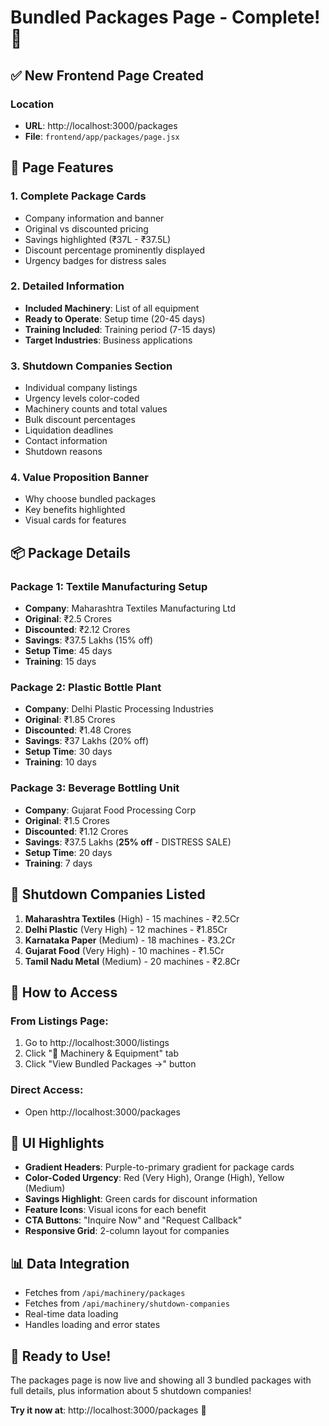# Bundled Packages Page - Complete! 🎉

## ✅ New Frontend Page Created

### Location
- **URL**: http://localhost:3000/packages
- **File**: `frontend/app/packages/page.jsx`

## 🎨 Page Features

### 1. **Complete Package Cards**
- Company information and banner
- Original vs discounted pricing
- Savings highlighted (₹37L - ₹37.5L)
- Discount percentage prominently displayed
- Urgency badges for distress sales

### 2. **Detailed Information**
- **Included Machinery**: List of all equipment
- **Ready to Operate**: Setup time (20-45 days)
- **Training Included**: Training period (7-15 days)
- **Target Industries**: Business applications

### 3. **Shutdown Companies Section**
- Individual company listings
- Urgency levels color-coded
- Machinery counts and total values
- Bulk discount percentages
- Liquidation deadlines
- Contact information
- Shutdown reasons

### 4. **Value Proposition Banner**
- Why choose bundled packages
- Key benefits highlighted
- Visual cards for features

## 📦 Package Details

### Package 1: Textile Manufacturing Setup
- **Company**: Maharashtra Textiles Manufacturing Ltd
- **Original**: ₹2.5 Crores
- **Discounted**: ₹2.12 Crores
- **Savings**: ₹37.5 Lakhs (15% off)
- **Setup Time**: 45 days
- **Training**: 15 days

### Package 2: Plastic Bottle Plant
- **Company**: Delhi Plastic Processing Industries
- **Original**: ₹1.85 Crores
- **Discounted**: ₹1.48 Crores
- **Savings**: ₹37 Lakhs (20% off)
- **Setup Time**: 30 days
- **Training**: 10 days

### Package 3: Beverage Bottling Unit
- **Company**: Gujarat Food Processing Corp
- **Original**: ₹1.5 Crores
- **Discounted**: ₹1.12 Crores
- **Savings**: ₹37.5 Lakhs (**25% off** - DISTRESS SALE)
- **Setup Time**: 20 days
- **Training**: 7 days

## 🏢 Shutdown Companies Listed

1. **Maharashtra Textiles** (High) - 15 machines - ₹2.5Cr
2. **Delhi Plastic** (Very High) - 12 machines - ₹1.85Cr
3. **Karnataka Paper** (Medium) - 18 machines - ₹3.2Cr
4. **Gujarat Food** (Very High) - 10 machines - ₹1.5Cr
5. **Tamil Nadu Metal** (Medium) - 20 machines - ₹2.8Cr

## 🎯 How to Access

### From Listings Page:
1. Go to http://localhost:3000/listings
2. Click "🔧 Machinery & Equipment" tab
3. Click "View Bundled Packages →" button

### Direct Access:
- Open http://localhost:3000/packages

## 🎨 UI Highlights

- **Gradient Headers**: Purple-to-primary gradient for package cards
- **Color-Coded Urgency**: Red (Very High), Orange (High), Yellow (Medium)
- **Savings Highlight**: Green cards for discount information
- **Feature Icons**: Visual icons for each benefit
- **CTA Buttons**: "Inquire Now" and "Request Callback"
- **Responsive Grid**: 2-column layout for companies

## 📊 Data Integration

- Fetches from `/api/machinery/packages`
- Fetches from `/api/machinery/shutdown-companies`
- Real-time data loading
- Handles loading and error states

## 🚀 Ready to Use!

The packages page is now live and showing all 3 bundled packages with full details, plus information about 5 shutdown companies!

**Try it now at**: http://localhost:3000/packages 🎊

